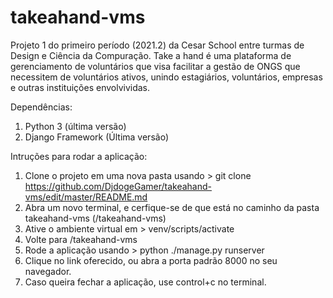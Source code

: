 # takeahand-vms

Projeto 1 do primeiro período (2021.2) da Cesar School entre turmas de Design e Ciência da Compuração. Take a hand é uma plataforma de gerenciamento de voluntários que visa facilitar a gestão de ONGS que necessitem de voluntários ativos, unindo estagiários, voluntários, empresas e outras instituições envolvividas.

Dependências:
1. Python 3 (última versão)
2. Django Framework (Última versão)

Intruções para rodar a aplicação:
1. Clone o projeto em uma nova pasta usando > git clone https://github.com/DjdogeGamer/takeahand-vms/edit/master/README.md 
2. Abra um novo terminal, e cerfique-se de que está no caminho da pasta takeahand-vms (/takeahand-vms)
3. Ative o ambiente virtual em > venv/scripts/activate
4. Volte para /takeahand-vms
5. Rode a aplicação usando > python ./manage.py runserver
6. Clique no link oferecido, ou abra a porta padrão 8000 no seu navegador.
7. Caso queira fechar a aplicação, use control+c no terminal.

